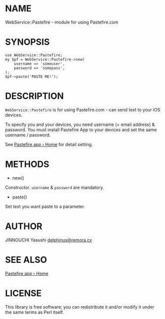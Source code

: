# NAME

WebService::Pastefire - module for using Pastefire.com

# SYNOPSIS

    use WebService::Pastefire;
    my $pf = WebService::Pastefire->new(
        username => 'someuser',
        password => 'somepass',
    );
    $pf->paste('PASTE ME!');

# DESCRIPTION

`WebService::Pastefire` is for using Pastefire.com - can send text to your iOS
devices.

To specify you and your devices, you need username (= email address) & password.
You must install Pastefire App to your devices and set the same username /
password.

See [Pastefire app › Home](http://pastefire.com/) for detail setting.

# METHODS

- new()

Constructor. `username` & `password` are mandatory.

- paste()

Set text you want paste to a parameter. 

# AUTHOR

JINNOUCHI Yasushi <delphinus@remora.cx>

# SEE ALSO

[Pastefire app › Home](http://pastefire.com/)

# LICENSE

This library is free software; you can redistribute it and/or modify
it under the same terms as Perl itself.
